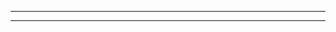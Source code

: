 ----
----

<!DOCTYPE html>
<html>
<head>
    <meta http-equiv="Content-Type" content="text/html; charset=utf-8" />
	<style type="text/css">
		#main {width:50%;margin-left:auto;margin-right:auto;}
		
		.centred-text {text-align:center}
		.left-align-text {text-align:left}
		.grey-background {background-color:#E9E9E1}
		.section {border:1px dashed}
		@media print {
				.centred-text {text-align:center}
				#main {width:100%;margin-left:auto;margin-right:auto;}
				.grey-background {background-color:#E9E9E1}
				
		}
		
	</style>
	
</head>

<body>
<div id="main">
	<div id="header">
		<p class="centred-text grey-background section">
			<span style="font-size:xx-large;font-weight:bold">Iyed BENNOUR</span><br/>
			<span class="left-align-text">
				Tel: +33612110140 <br/>
				e-mail: iyed.bennour@gmail.com <br/>
				Adresse: 1, Rue Pasteur, 92500 Rueil-Malmaison.
		</span>
		</p>
	</div>
	<div id="plate">
		<p class="centred-text grey-background section">
		<span style="font-size:xx-large;font-weight:bold">Software Engineer</span> <br/>
		Experienced Software with extensive knowledge in various software technologies
		</p>
	</div>
</div>


</body>
</html>